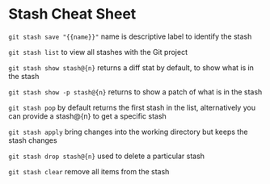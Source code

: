 # Stash Cheat Sheet

`git stash save "{{name}}"` name is descriptive label to identify the stash

`git stash list` to view all stashes with the Git project

`git stash show stash@{n}` returns a diff stat by default, to show what is in the stash

`git stash show -p stash@{n}` returns to show a patch of what is in the stash

`git stash pop` by default returns the first stash in the list, alternatively you can provide a stash@{n} to get a specific stash

`git stash apply` bring changes into the working directory but keeps the stash changes

`git stash drop stash@{n}` used to delete a particular stash

`git stash clear` remove all items from the stash